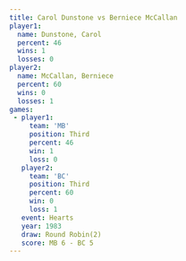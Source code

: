 ```yaml
---
title: Carol Dunstone vs Berniece McCallan
player1:                  
  name: Dunstone, Carol   
  percent: 46             
  wins: 1                 
  losses: 0               
player2:                  
  name: McCallan, Berniece
  percent: 60             
  wins: 0                 
  losses: 1               
games:
 - player1:         
     team: 'MB'     
     position: Third
     percent: 46    
     win: 1         
     loss: 0        
   player2:         
     team: 'BC'     
     position: Third
     percent: 60    
     win: 0         
     loss: 1        
   event: Hearts       
   year: 1983          
   draw: Round Robin(2)
   score: MB 6 - BC 5  
---
```


